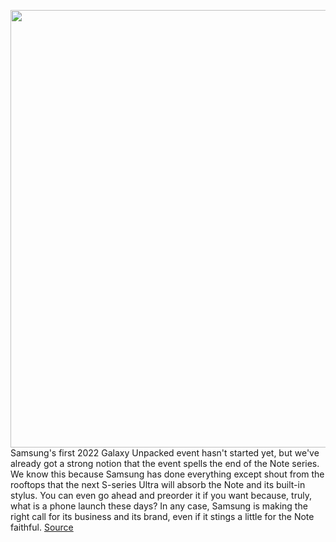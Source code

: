 <img src='https://cdn.vox-cdn.com/thumbor/sLko2ot_oLcD0f6CGL9AenNB_IQ=/0x0:2040x1360/1200x800/filters:focal(857x517:1183x843)/cdn.vox-cdn.com/uploads/chorus_image/image/70483407/vpavic_200807_4133_0116.0.0.jpg' width='700px' /><br/>
Samsung's first 2022 Galaxy Unpacked event hasn't started yet, but we've already got a strong notion that the event spells the end of the Note series. We know this because Samsung has done everything except shout from the rooftops that the next S-series Ultra will absorb the Note and its built-in stylus. You can even go ahead and preorder it if you want because, truly, what is a phone launch these days? In any case, Samsung is making the right call for its business and its brand, even if it stings a little for the Note faithful.
<a href='https://www.theverge.com/2022/2/8/22916598/samsung-galaxy-unpacked-2022-s22-ultra-note'> Source <a/>